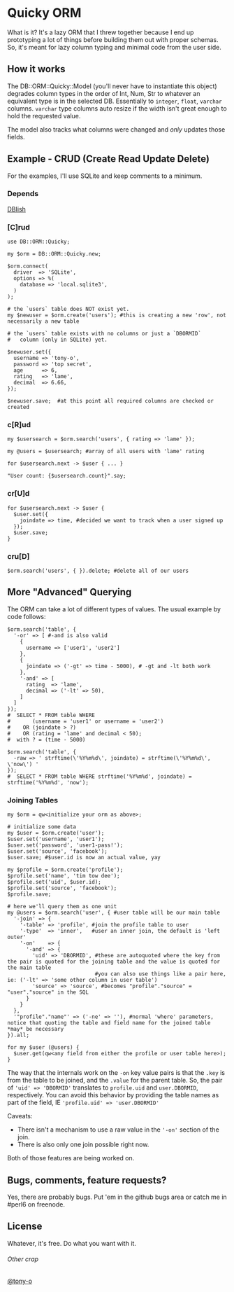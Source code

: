 # Quicky ORM

What is it?  It's a lazy ORM that I threw together because I end up prototyping a lot of things before building them out with proper schemas.  So, it's meant for lazy column typing and minimal code from the user side.

## How it works

The DB::ORM::Quicky::Model (you'll never have to instantiate this object) degrades column types in the order of Int, Num, Str to whatever an equivalent type is in the selected DB.  Essentially to `integer`, `float`, `varchar` columns.  `varchar` type columns auto resize if the width isn't great enough to hold the requested value.

The model also tracks what columns were changed and *only* updates those fields.


## Example - CRUD (Create Read Update Delete)

For the examples, I'll use SQLite and keep comments to a minimum.

### Depends
[DBIish](https://github.com/perl6/DBIish/)

### [C]rud

```perl6
use DB::ORM::Quicky;

my $orm = DB::ORM::Quicky.new;

$orm.connect(
  driver  => 'SQLite', 
  options => %( 
    database => 'local.sqlite3',
  )
);

# the `users` table does NOT exist yet.
my $newuser = $orm.create('users'); #this is creating a new 'row', not necessarily a new table 

# the `users` table exists with no columns or just a `DBORMID` 
#   column (only in SQLite) yet.

$newuser.set({
  username => 'tony-o',
  password => 'top secret',
  age      => 6,
  rating   => 'lame',
  decimal  => 6.66,
});

$newuser.save;  #at this point all required columns are checked or created
```

### c[R]ud

```perl6
my $usersearch = $orm.search('users', { rating => 'lame' });

my @users = $usersearch; #array of all users with 'lame' rating

for $usersearch.next -> $user { ... }

"User count: {$usersearch.count}".say;
```

### cr[U]d

```perl6
for $usersearch.next -> $user { 
  $user.set({ 
    joindate => time, #decided we want to track when a user signed up
  });
  $user.save;
}
```

### cru[D]

```perl6
$orm.search('users', { }).delete; #delete all of our users
```

## More "Advanced" Querying

The ORM can take a lot of different types of values.  The usual example by code follows:

```perl6
$orm.search('table', {
  '-or' => [ #-and is also valid
    { 
      username => ['user1', 'user2']
    },
    {
      joindate => ('-gt' => time - 5000), # -gt and -lt both work
    },
    '-and' => [
      rating  => 'lame',
      decimal => ('-lt' => 50),
    ]
  ]
});
#  SELECT * FROM table WHERE 
#       (username = 'user1' or username = 'user2') 
#    OR (joindate > ?)
#    OR (rating = 'lame' and decimal < 50);
#  with ? = (time - 5000) 

$orm.search('table', {
  -raw => ' strftime(\'%Y%m%d\', joindate) = strftime(\'%Y%m%d\', \'now\') ' 
});
#  SELECT * FROM table WHERE strftime('%Y%m%d', joindate) = strftime('%Y%m%d', 'now'); 
```

### Joining Tables

```perl6
my $orm = qw<initialize your orm as above>;

# initialize some data
my $user = $orm.create('user');
$user.set('username', 'user1');
$user.set('password', 'user1-pass!');
$user.set('source', 'facebook');
$user.save; #$user.id is now an actual value, yay

my $profile = $orm.create('profile');
$profile.set('name', 'tim tow dee');
$profile.set('uid', $user.id);
$profile.set('source', 'facebook');
$profile.save;

# here we'll query them as one unit
my @users = $orm.search('user', { #user table will be our main table
  '-join' => {
    '-table' => 'profile', #join the profile table to user
    '-type'  => 'inner',   #user an inner join, the default is 'left outer'
    '-on'    => {
      '-and' => {
        'uid' => 'DBORMID', #these are autoquoted where the key from the pair is quoted for the joining table and the value is quoted for the main table
                            #you can also use things like a pair here, ie: ('-lt' => 'some other column in user table')
        'source' => 'source', #becomes "profile"."source" = "user"."source" in the SQL 
      }
    }
  },
  '"profile"."name"' => ('-ne' => ''), #normal 'where' parameters, notice that quoting the table and field name for the joined table *may* be necessary
}).all;

for my $user (@users) {
  $user.get(qw<any field from either the profile or user table here>);
}
```

The way that the internals work on the `-on` key value pairs is that the `.key` is from the table to be joined, and the `.value` for the parent table. So, the pair of `'uid' => 'DBORMID'` translates to `profile.uid` and `user.DBORMID`, respectively.  You can avoid this behavior by providing the table names as part of the field, IE `'profile.uid' => 'user.DBORMID'`

Caveats:

* There isn't a mechanism to use a raw value in the `'-on'` section of the join.  
* There is also only one join possible right now.  

Both of those features are being worked on.



## Bugs, comments, feature requests? 

Yes, there are probably bugs.  Put 'em in the github bugs area or catch me in #perl6 on freenode.

## License

Whatever, it's free.  Do what you want with it.

###### Other crap

[@tony-o](https://www.gittip.com/tony-o/)

